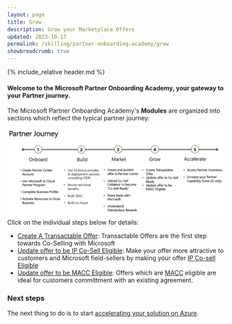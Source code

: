 ```yaml
---
layout: page
title: Grow
description: Grow your Marketplace Offers
updated: 2023-10-17
permalink: /skilling/partner-onboarding-academy/grow
showbreadcrumb: true
---
```

{% include_relative header.md %}

#### Welcome to the Microsoft Partner Onboarding Academy, your gateway to your Partner journey. 

The Microsoft Partner Onboarding Academy's **Modules** are organized into sections which reflect the typical partner journey:

![](../../../assets/partner-onboarding/partner-journey.png)
Click on the individual steps below for details:

- [Create A Transactable Offer](/PartnerResources/skilling/partner-onboarding-academy/transactable-offer): Transactable Offers are the first step towards Co-Selling with Microsoft
- [Update offer to be IP Co-Sell Eligible](): Make your offer more attractive to customers and Microsoft field-sellers by making your offer [IP Co-sell Eligible](https://learn.microsoft.com/en-us/partner-center/co-sell-requirements#requirements-for-azure-ip-co-sell-eligible-status)
- [Update offer to be MACC Eligible](/PartnerResources/skilling/partner-onboarding-academy/macc-offer): Offers which are [MACC](https://learn.microsoft.com/en-us/partner-center/marketplace/azure-consumption-commitment-enrollment) eligible are ideal for customers committment with an existing agreement.


### Next steps

The next thing to do is to start [accelerating your solution on Azure](/PartnerResources/skilling/partner-onboarding-academy/accelerate).
